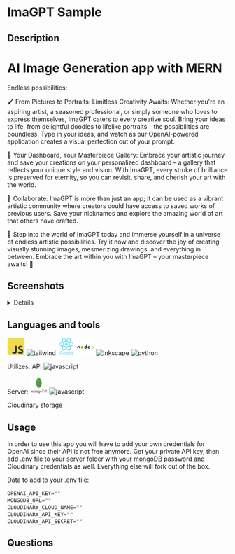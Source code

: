 # ImaGPT Sample


## Description

# AI Image Generation app with MERN 

Endless possibilities:

🖌️ From Pictures to Portraits: Limitless Creativity Awaits:
Whether you're an aspiring artist, a seasoned professional, or simply someone who loves to express themselves, ImaGPT caters to every creative soul. Bring your ideas to life, from delightful doodles to lifelike portraits – the possibilities are boundless. Type in your ideas, and watch as our OpenAI-powered application creates a visual perfection out of your prompt.

💾 Your Dashboard, Your Masterpiece Gallery:
Embrace your artistic journey and save your creations on your personalized dashboard – a gallery that reflects your unique style and vision. With ImaGPT, every stroke of brilliance is preserved for eternity, so you can revisit, share, and cherish your art with the world.

👥 Collaborate:
ImaGPT is more than just an app; it can be used as a vibrant artistic community where creators could have access to saved works of previous users. Save your nicknames and explore the amazing world of art that others have crafted.

🌈 Step into the world of ImaGPT today and immerse yourself in a universe of endless artistic possibilities. Try it now and discover the joy of creating visually stunning images, mesmerizing drawings, and everything in between. Embrace the art within you with ImaGPT – your masterpiece awaits! 🎨

## Screenshots
<details>

Viewing on desktop

<img src="https://github.com/Hvitrevs/ImaGPT_AI_/assets/134542496/d69e1fe9-5f0d-46d1-89bc-53a4683b81bc" alt="alt text" width="900">

Viewing on tablet

<img src="https://github.com/Hvitrevs/ImaGPT_AI_/assets/134542496/dc93e7c3-0111-4fd9-9307-af8b1534f753" alt="alt text" width="800">

<img src="https://github.com/Hvitrevs/ImaGPT_AI_/assets/134542496/e3fdcff9-d3d0-4d6c-8bc5-b20a69a96688" alt="alt text" width="800">
<img src="https://github.com/Hvitrevs/ImaGPT_AI_/assets/134542496/4c44cf5c-1e9a-48ca-9387-438adc817788" alt="alt text" width="600">
<img src="https://github.com/Hvitrevs/ImaGPT_AI_/assets/134542496/8056788d-883f-4a85-b478-9110d2deeef8" alt="alt text" width="600">

</details>

## Languages and tools
<p aling = "left">
<img src="https://raw.githubusercontent.com/devicons/devicon/master/icons/javascript/javascript-original.svg" alt="javascript" width="40" height="40"/>
<img src="https://www.vectorlogo.zone/logos/tailwindcss/tailwindcss-icon.svg" alt="tailwind" width="40" height="40"/> 
<img src="https://raw.githubusercontent.com/devicons/devicon/master/icons/react/react-original-wordmark.svg" alt="react" width="40" height="40"/>
<img src="https://raw.githubusercontent.com/devicons/devicon/master/icons/nodejs/nodejs-original-wordmark.svg" alt="nodejs" width="40" height="40"/>
<img src="https://media.inkscape.org/static/images/inkscape-logo.svg" width="40" height="40" alt="Inkscape"/>   
<img src="https://expressjs.com/images/express-facebook-share.png" alt="python" width="70" height="40"/>


</p>

<p> Utilizes: API
<img src="https://github.com/adrianhajdin/project_ai_mern_image_generation/blob/main/client/src/assets/logo.svg" alt="javascript" width="60" height="15"/>
</p>


Server: <img src="https://raw.githubusercontent.com/devicons/devicon/master/icons/mongodb/mongodb-original-wordmark.svg" alt="mongodb" width="40" height="40"/>
<img src="https://vitejs.dev/logo.svg" alt="javascript" width="40" height="40"/>

Cloudinary storage

## Usage 
In order to use this app you will have to add your own credentials for OpenAI since their API is not free anymore.
Get your private API key, then add .env file to your server folder with your mongoDB password and Cloudinary credentials as well. Everything else will fork out of the box.

Data to add to your .env file:

```
OPENAI_API_KEY=""
MONGODB_URL=""
CLOUDINARY_CLOUD_NAME=""
CLOUDINARY_API_KEY=""
CLOUDINARY_API_SECRET=""

```
## Questions
